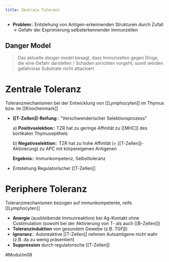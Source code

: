 ```yaml
---
title: Zentrale Toleranz
---
```



- **Problem**:: Entstehung von Antigen-erkennenden Strukturen durch Zufall → Gefahr der Exprimierung selbsterkennender Immunzellen

## Danger Model

> Das aktuelle *danger model* besagt, dass Immunzellen gegen Dinge, die eine Gefahr darstellen / Schaden anrichten vorgeht; somit werden gefahrlose Substrate nicht attackiert

# Zentrale Toleranz

Toleranzmechanismen bei der Entwicklung von [[Lymphocyten]] im Thymus bzw. im [[Knochenmark]]

- **[[T-Zellen]]-Reifung**:: "Verschwenderischer Selektionsprozess"

    a) **Positivselektion**:: TZR hat zu geringe Affinität zu [[MHC]] des kortikalen Thymusepithels

    b) **Negativselektion**:: TZR hat zu hohe Affinität (= [[T-Zellen]]-Aktivierung) zu APC mit körpereigenen Antigenen

    **Ergebnis**:: Immunkompetenz, Selbsttoleranz

- Entstehung Regulatorischer [[T-Zellen]]

# Periphere Toleranz

Toleranzmechanismen bezogen auf immunkompetente, reife [[Lymphocyten]]

- **Anergie** (ausbleibende Immunreaktion) bei Ag-Kontakt ohne Costimulation (sowohl bei der Aktivierung von T- als auch [[B-Zellen]])
- **Toleranzinduktion** von gesundem Gewebe (z.B. TGFβ)
- **Ignoranz**:: Autoreaktive [[T-Zellen]] nehmen Autoantigene nicht wahr (z.B. da zu wenig präsentiert)
- **Suppression** durch regulatorische [[T-Zellen]]

#Modul/m08